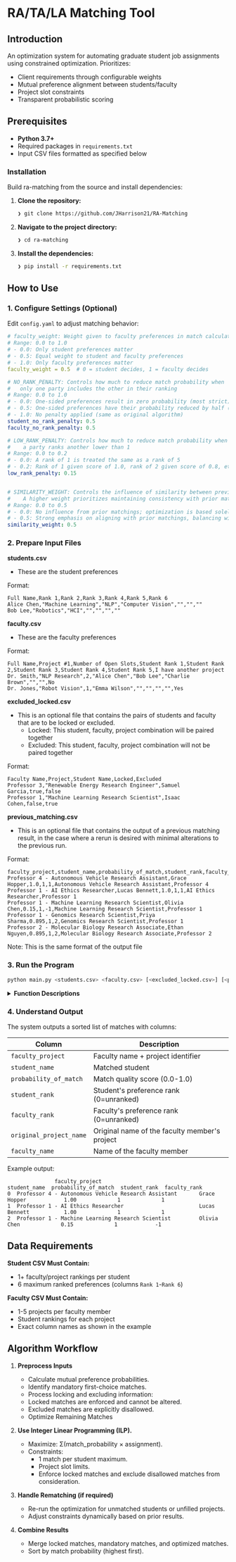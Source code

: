# RA/TA/LA Matching Tool

## Introduction
An optimization system for automating graduate student job assignments using constrained optimization. Prioritizes:
- Client requirements through configurable weights
- Mutual preference alignment between students/faculty
- Project slot constraints
- Transparent probabilistic scoring

## Prerequisites
- **Python 3.7+**
- Required packages in `requirements.txt`
- Input CSV files formatted as specified below

### Installation

Build ra-matching from the source and install dependencies:

1. **Clone the repository:**

    ```bash
    ❯ git clone https://github.com/JHarrison21/RA-Matching
    ```

2. **Navigate to the project directory:**

    ```bash
    ❯ cd ra-matching
    ```

3. **Install the dependencies:**

    ```bash
    ❯ pip install -r requirements.txt
    ```

## How to Use

### 1. Configure Settings (Optional)
Edit `config.yaml` to adjust matching behavior:
```yaml
# faculty_weight: Weight given to faculty preferences in match calculations
# Range: 0.0 to 1.0
# - 0.0: Only student preferences matter
# - 0.5: Equal weight to student and faculty preferences
# - 1.0: Only faculty preferences matter
faculty_weight = 0.5  # 0 = student decides, 1 = faculty decides

# NO_RANK_PENALTY: Controls how much to reduce match probability when 
#   only one party includes the other in their ranking
# Range: 0.0 to 1.0
# - 0.0: One-sided preferences result in zero probability (most strict)
# - 0.5: One-sided preferences have their probability reduced by half (balanced)
# - 1.0: No penalty applied (same as original algorithm)
student_no_rank_penalty: 0.5
faculty_no_rank_penalty: 0.5

# LOW_RANK_PENALTY: Controls how much to reduce match probability when
#    a party ranks another lower than 1
# Range: 0.0 to 0.2
# - 0.0: A rank of 1 is treated the same as a rank of 5
# - 0.2: Rank of 1 given score of 1.0, rank of 2 given score of 0.8, etc.
low_rank_penalty: 0.15


# SIMILARITY_WEIGHT: Controls the influence of similarity between previous matches and new matches in the optimization process.
#    A higher weight prioritizes maintaining consistency with prior matchings.
# Range: 0.0 to 0.5
# - 0.0: No influence from prior matchings; optimization is based solely on current criteria.
# - 0.5: Strong emphasis on aligning with prior matchings, balancing with current criteria.
similarity_weight: 0.5


```

### 2. Prepare Input Files
**students.csv**
- These are the student preferences

Format:
```csv
Full Name,Rank 1,Rank 2,Rank 3,Rank 4,Rank 5,Rank 6
Alice Chen,"Machine Learning","NLP","Computer Vision","","",""
Bob Lee,"Robotics","HCI","","","",""
```

**faculty.csv**
- These are the faculty preferences

Format:
```csv
Full Name,Project #1,Number of Open Slots,Student Rank 1,Student Rank 2,Student Rank 3,Student Rank 4,Student Rank 5,I have another project
Dr. Smith,"NLP Research",2,"Alice Chen","Bob Lee","Charlie Brown","","",No
Dr. Jones,"Robot Vision",1,"Emma Wilson","","","","",Yes
```

**excluded_locked.csv**
- This is an optional file that contains the pairs of students and faculty that are to be locked or excluded.
	- Locked: This student, faculty, project combination will be paired together
	- Excluded: This student, faculty, project combination will not be paired together

Format:
```csv
Faculty Name,Project,Student Name,Locked,Excluded
Professor 3,"Renewable Energy Research Engineer",Samuel Garcia,true,false
Professor 1,"Machine Learning Research Scientist",Isaac Cohen,false,true
```

**previous_matching.csv**
- This is an optional file that contains the output of a previous matching result, in the case where a rerun is desired with minimal alterations to the previous run.

Format:
```csv
faculty_project,student_name,probability_of_match,student_rank,faculty_rank,original_project_name,faculty_name
Professor 4 - Autonomous Vehicle Research Assistant,Grace Hopper,1.0,1,1,Autonomous Vehicle Research Assistant,Professor 4
Professor 1 - AI Ethics Researcher,Lucas Bennett,1.0,1,1,AI Ethics Researcher,Professor 1
Professor 1 - Machine Learning Research Scientist,Olivia Chen,0.15,1,-1,Machine Learning Research Scientist,Professor 1
Professor 1 - Genomics Research Scientist,Priya Sharma,0.895,1,2,Genomics Research Scientist,Professor 1
Professor 2 - Molecular Biology Research Associate,Ethan Nguyen,0.895,1,2,Molecular Biology Research Associate,Professor 2
```

Note: This is the same format of the output file

### 3. Run the Program

```bash
python main.py <students.csv> <faculty.csv> [<excluded_locked.csv>] [<previous_matching.csv>]
```

<details> <summary><b>Function Descriptions</b></span></summary> <blockquote> <table style='width: 100%; border-collapse: collapse;'> <thead> <tr style='background-color: #f8f9fa;'> <th style='width: 30%; text-align: left; padding: 8px;'>Function Name</th> <th style='text-align: left; padding: 8px;'>Description</th> </tr> </thead> <tr style='border-bottom: 1px solid #eee;'> <td style='padding: 8px;'><b>run_matching</b></td> <td style='padding: 8px;'>Executes the matching algorithm with the current configuration. Generates matches based on the input data and constraints. Outputs the number of matches generated.</td> </tr> <tr style='border-bottom: 1px solid #eee;'> <td style='padding: 8px;'><b>run_rematching</b></td> <td style='padding: 8px;'>Executes the rematching algorithm, incorporating results from a previous run. Useful for refining matches or addressing unmatched cases.</td> </tr> <tr style='border-bottom: 1px solid #eee;'> <td style='padding: 8px;'><b>change_faculty_weight</b></td> <td style='padding: 8px;'>Adjusts the faculty/student preference weighting. Usage: <code>change_faculty_weight [0-1]</code>.</td> </tr> <tr style='border-bottom: 1px solid #eee;'> <td style='padding: 8px;'><b>change_low_rank_penalty</b></td> <td style='padding: 8px;'>Adjusts the penalty applied for lower-ranked preferences. Usage: <code>change_low_rank_penalty [0-1]</code>.</td> </tr> <tr style='border-bottom: 1px solid #eee;'> <td style='padding: 8px;'><b>change_student_no_rank_penalty</b></td> <td style='padding: 8px;'>Modifies the penalty applied when a student has not ranked a project. Usage: <code>change_student_no_rank_penalty [0-1]</code>.</td> </tr> <tr style='border-bottom: 1px solid #eee;'> <td style='padding: 8px;'><b>change_faculty_no_rank_penalty</b></td> <td style='padding: 8px;'>Modifies the penalty applied when a faculty member has not ranked a student. Usage: <code>change_faculty_no_rank_penalty [0-1]</code>.</td> </tr> <tr style='border-bottom: 1px solid #eee;'> <td style='padding: 8px;'><b>show_matches</b></td> <td style='padding: 8px;'>Displays the matches generated by the algorithm. Can show all matches or the top N matches sorted by a selected field.</td> </tr> <tr style='border-bottom: 1px solid #eee;'> <td style='padding: 8px;'><b>change_sort</b></td> <td style='padding: 8px;'>Changes the field by which matches are sorted. Supports various flags such as <code>-f</code> (faculty_project), <code>-p</code> (probability_of_match), and more.</td> </tr> <tr style='border-bottom: 1px solid #eee;'> <td style='padding: 8px;'><b>show_config</b></td> <td style='padding: 8px;'>Displays the current configuration values, such as faculty weight, penalties, and similarity weight.</td> </tr> <tr style='border-bottom: 1px solid #eee;'> <td style='padding: 8px;'><b>change_similarity_weight</b></td> <td style='padding: 8px;'>Adjusts the similarity weight for matching. Usage: <code>change_similarity_weight [0-0.5]</code>.</td> </tr> <tr style='border-bottom: 1px solid #eee;'> <td style='padding: 8px;'><b>show_locks_exclusions</b></td> <td style='padding: 8px;'>Displays the current locking file, detailing locked and excluded pairings.</td> </tr> <tr style='border-bottom: 1px solid #eee;'> <td style='padding: 8px;'><b>lock</b></td> <td style='padding: 8px;'>Adds a lock (mandatory pairing) to the locking file. Usage: <code>lock -f "Faculty Name" -p "Project Name" -s "Student Full Name"</code>.</td> </tr> <tr style='border-bottom: 1px solid #eee;'> <td style='padding: 8px;'><b>exclude</b></td> <td style='padding: 8px;'>Adds an exclusion (disallowed pairing) to the locking file. Usage: <code>exclude -f "Faculty Name" -p "Project Name" -s "Student Full Name"</code>.</td> </tr> <tr style='border-bottom: 1px solid #eee;'> <td style='padding: 8px;'><b>remove_lock</b></td> <td style='padding: 8px;'>Removes a lock from the locking file. Usage: <code>remove_lock -f "Faculty Name" -p "Project Name" -s "Student Full Name"</code>.</td> </tr> <tr style='border-bottom: 1px solid #eee;'> <td style='padding: 8px;'><b>remove_exclusion</b></td> <td style='padding: 8px;'>Removes an exclusion from the locking file. Usage: <code>remove_exclusion -f "Faculty Name" -p "Project Name" -s "Student Full Name"</code>.</td> </tr> <tr style='border-bottom: 1px solid #eee;'> <td style='padding: 8px;'><b>return_csv</b></td> <td style='padding: 8px;'>Exports the current matches to a CSV file. Usage: <code>return_csv &lt;filename&gt;</code>.</td> </tr> <tr> <td style='padding: 8px;'><b>exit</b></td> <td style='padding: 8px;'>Exits the interactive matching shell.</td> </tr> </table> </blockquote> </details>

### 4. Understand Output
The system outputs a sorted list of matches with columns:

| Column | Description |
|--------|-------------|
| `faculty_project` | Faculty name + project identifier |
| `student_name` | Matched student |
| `probability_of_match` | Match quality score (0.0-1.0) |
| `student_rank` | Student's preference rank (0=unranked) |
| `faculty_rank` | Faculty's preference rank (0=unranked) |
| `original_project_name` | Original name of the faculty member's project | 
| `faculty_name` | Name of the faculty member | 

Example output:
```
               faculty_project                               student_name  probability_of_match  student_rank  faculty_rank
0  Professor 4 - Autonomous Vehicle Research Assistant       Grace Hopper            1.00             1             1
1  Professor 1 - AI Ethics Researcher                        Lucas Bennett           1.00             1             1
2  Professor 1 - Machine Learning Research Scientist         Olivia Chen             0.15             1            -1
```

## Data Requirements
**Student CSV Must Contain:**
- 1+ faculty/project rankings per student
- 6 maximum ranked preferences (columns `Rank 1`-`Rank 6`)

**Faculty CSV Must Contain:**
- 1-5 projects per faculty member
- Student rankings for each project
- Exact column names as shown in the example

## Algorithm Workflow
1. **Preprocess Inputs**
	- Calculate mutual preference probabilities.
	- Identify mandatory first-choice matches.
	- Process locking and excluding information:
	- Locked matches are enforced and cannot be altered.
	- Excluded matches are explicitly disallowed.
	- Optimize Remaining Matches

2. **Use Integer Linear Programming (ILP).**
	- Maximize: Σ(match_probability × assignment).
	- Constraints:
		- 1 match per student maximum.
		- Project slot limits.
		- Enforce locked matches and exclude disallowed matches from consideration.


3. **Handle Rematching (if required)**
	- Re-run the optimization for unmatched students or unfilled projects.
	- Adjust constraints dynamically based on prior results.

4. **Combine Results**
	- Merge locked matches, mandatory matches, and optimized matches.
	- Sort by match probability (highest first).

